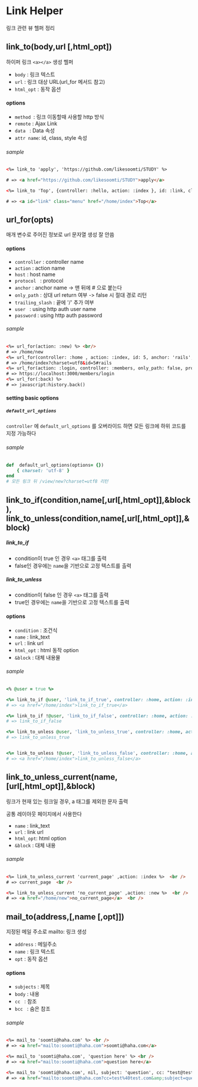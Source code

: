 # Link Helper
링크 관련 뷰 헬퍼 정리

## link_to(body,url [,html_opt])
하이퍼 링크 ```<a></a>``` 생성 헬퍼 
* ```body``` : 링크 텍스트 
* ```url``` : 링크 대상 URL(url_for 메서드 참고)
* ```html_opt``` : 동작 옵션

#### options

- ```method ```: 링크 이동할때 사용할 http 방식 
- ```remote``` : Ajax Link
- ```data ``` : Data 속성 
- ``` attr name ```: id, class, style 속성 

###### sample

```html
<%= link_to 'apply', 'https://github.com/likesoomti/STUDY' %>

# => <a href="https://github.com/likesoomti/STUDY">apply</a>

<%= link_to 'Top', {controller: :hello, action: :index }, id: :link, class: :menu %>

# => <a id="link" class="menu" href="/home/index">Top</a>
```

## url_for(opts)
매개 변수로 주어진 정보로 url 문자열 생성 잘 안씀

#### options

- ```controller``` : controller name
- ```action``` : action name
- ``` host ``` : host name
- ```protocol ``` : protocol
- ``` anchor ``` : anchor name  -> 맨 뒤에 # 으로 붙는다
- ```only_path``` : 상대 url return 여부 -> false 시 절대 경로 리턴 
- ```trailing_slash``` : 끝에 '/' 추가 여부 
- ```user ```  : using http auth user name
- ```password``` : using http auth password

###### sample

```html
<%= url_for(action: :new) %> <br/>
# => /home/new 
<%= url_for(controller: :home , action: :index, id: 5, anchor: 'rails', charset: 'utf8' ) %> <br/>
# => /home/index?charset=utf8&id=5#rails
<%= url_for(action: :login, controller: :members, only_path: false, protocol: 'https') %> <br/>
# => https://localhost:3000/members/login 
<%= url_for(:back) %>
# => javascript:history.back()
```

#### setting basic options

##### ```default_url_options```
```controller``` 에 ```default_url_options``` 를 오버라이드 하면 모든 링크에 하위 코드를 지정 가능하다
###### sample

```ruby
def  default_url_options(options= {})
    { charset: 'utf-8' }
end
# 모든 링크 뒤 /view/new?charset=utf8 리턴  
```


## link_to_if(condition,name[,url[,html_opt]],&block), link_to_unless(condition,name[,url[,html_opt]],&block)

##### link_to_if 

- condition이 true 인 경우 ```<a>``` 태그를 출력
- false인 경우에는 ```name```을 기반으로 고정 텍스트를 출력

##### link_to_unless

- condition이 false 인 경우 ```<a>``` 태그를 출력
- true인 경우에는 ```name```을 기반으로 고정 텍스트를 출력

#### options
- ```condition``` : 조건식
- ```name``` : link_text
- ```url``` : link url
- ```html_opt``` : html 동작 option
- ```&block``` : 대체 내용물 

###### sample 
```ruby 
<% @user = true %>

<%= link_to_if @user, 'link_to_if_true', controller: :home, action: :index %>
# => <a href="/home/index">link_to_if_true</a>

<%= link_to_if !@user, 'link_to_if_false', controller: :home, action: :index %>
# => link_to_if_false

<%= link_to_unless @user, 'link_to_unless_true', controller: :home, action: :index %>
# => link_to_unless_true


<%= link_to_unless !@user, 'link_to_unless_false', controller: :home, action: :index %>
# => <a href="/home/index">link_to_unless_false</a>
```

## link_to_unless_current(name,[url[,html_opt]],&block)

링크가 현재 있는 링크일 경우, a 태그를 제외한 문자 출력 

공통 레이아웃 페이지에서 사용한다

- ```name``` : link_text
- ```url``` : link url
- ```html_opt```: html option
- ```&block``` : 대체 내용 

###### sample

```html
<%= link_to_unless_current 'current_page' ,action: :index %>  <br />
# => current_page  <br />

<%= link_to_unless_current 'no_current_page' ,action: :new %>  <br />
# => <a href="/home/new">no_current_page</a>  <br />
```

## mail_to(address,[,name [,opt]])
지정된 메일 주소로 mailto: 링크 생성

- ```address``` : 메일주소
- ```name``` : 링크 텍스트 
- ```opt``` : 동작 옵션 

#### options

- ```subjects``` : 제목
- ```body``` : 내용
- ```cc ``` : 참조
- ```bcc ``` : 숨은 참조 

###### sample
```html 
<%= mail_to 'soomti@haha.com' %> <br />
# => <a href="mailto:soomti@haha.com">soomti@haha.com</a>

<%= mail_to 'soomti@haha.com', 'question here' %> <br />
# => <a href="mailto:soomti@haha.com">question here</a>

<%= mail_to 'soomti@haha.com', nil, subject: 'question', cc: "test@test.com" %> <br />
# => <a href="mailto:soomti@haha.com?cc=test%40test.com&amp;subject=question">soomti@haha.com</a>
```
